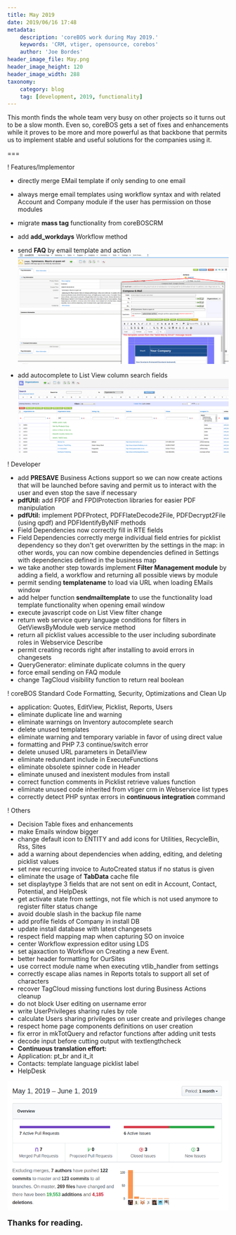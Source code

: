 ```yaml
---
title: May 2019
date: 2019/06/16 17:48
metadata:
    description: 'coreBOS work during May 2019.'
    keywords: 'CRM, vtiger, opensource, corebos'
    author: 'Joe Bordes'
header_image_file: May.png
header_image_height: 120
header_image_width: 288
taxonomy:
    category: blog
    tag: [development, 2019, functionality]
---
```


This month finds the whole team very busy on other projects so it turns out to be a slow month. Even so, coreBOS gets a set of fixes and enhancements while it proves to be more and more powerful as that backbone that permits us to implement stable and useful solutions for the companies using it.

===

 ! Features/Implementor

 - directly merge EMail template if only sending to one email
 - always merge email templates using workflow syntax and with related Account and Company module if the user has permission on those modules
 - migrate **mass tag** functionality from coreBOSCRM
 - add **add_workdays** Workflow method
 - send **FAQ** by email template and action
![Send FAQ by Email](May2019FaqEmail.png)

 - add autocomplete to List View column search fields
![List View column search autocomplete](May2019Autocomplete.png)

<span></span>

 ! Developer

 - add **PRESAVE** Business Actions support so we can now create actions that will be launched before saving and permit us to interact with the user and even stop the save if necessary
 - **pdfUtil:** add FPDF and FPDIProtection libraries for easier PDF manipulation
 - **pdfUtil:** implement PDFProtect, PDFFlateDecode2File, PDFDecrypt2File (using qpdf) and PDFIdentifyByNIF methods
 - Field Dependencies now correctly fill in RTE fields
 - Field Dependencies correctly merge individual field entries for picklist dependency so they don't get overwritten by the settings in the map: in other words, you can now combine dependencies defined in Settings with dependencies defined in the business map
 - we take another step towards implement **Filter Management module** by adding a field, a workflow and returning all possible views by module
 - permit sending **templatename** to load via URL when loading EMails window
 - add helper function **sendmailtemplate** to use the functionality load template functionality when opening email window
 - execute javascript code on List View filter change
 - return web service query language conditions for filters in GetViewsByModule web service method
 - return all picklist values accessible to the user including subordinate roles in Webservice Describe
 - permit creating records right after installing to avoid errors in changesets
 - QueryGenerator: eliminate duplicate columns in the query
 - force email sending on FAQ module
 - change TagCloud visibility function to return real boolean

<span></span>

 ! coreBOS Standard Code Formatting, Security, Optimizations and Clean Up

 - application: Quotes, EditView, Picklist, Reports, Users
 - eliminate duplicate line and warning
 - eliminate warnings on Inventory autocomplete search
 - delete unused templates
 - eliminate warning and temporary variable in favor of using direct value
 - formatting and PHP 7.3 continue/switch error
 - delete unused URL parameters in DetailView
 - eliminate redundant include in ExecuteFunctions
 - eliminate obsolete spinner code in Header
 - eliminate unused and inexistent modules from install
 - correct function comments in Picklist retrieve values function
 - eliminate unused code inherited from vtiger crm in Webservice list types
 - correctly detect PHP syntax errors in **continuous integration** command

<span></span>

 ! Others
 - Decision Table fixes and enhancements
 - make Emails window bigger
 - change default icon to ENTITY and add icons for Utilities, RecycleBin, Rss, Sites
 - add a warning about dependencies when adding, editing, and deleting picklist values
 - set new recurring invoice to AutoCreated status if no status is given
 - eliminate the usage of **TabData** cache file
 - set displaytype 3 fields that are not sent on edit in Account, Contact, Potential, and HelpDesk
 - get activate state from settings, not file which is not used anymore to register filter status change
 - avoid double slash in the backup file name
 - add profile fields of Company in install DB
 - update install database with latest changesets
 - respect field mapping map when capturing SO on invoice
 - center Workflow expression editor using LDS
 - set ajaxaction to Workflow on Creating a new Event.
 - better header formatting for OurSites
 - use correct module name when executing vtlib_handler from settings
 - correctly escape alias names in Reports totals to support all set of characters
 - recover TagCloud missing functions lost during Business Actions cleanup
 - do not block User editing on username error
 - write UserPrivileges sharing rules by role
 - calculate Users sharing privileges on user create and privileges change
 - respect home page components definitions on user creation
 - fix error in mkTotQuery and refactor functions after adding unit tests
 - decode input before cutting output with textlengthcheck
 - **Continuous translation effort:**
  - Application: pt_br and it_it
  - Contacts: template language picklist label
  - HelpDesk

![May Insights](corebosgithub1905.png)

**<span style="font-size:large">Thanks for reading.</span>**

